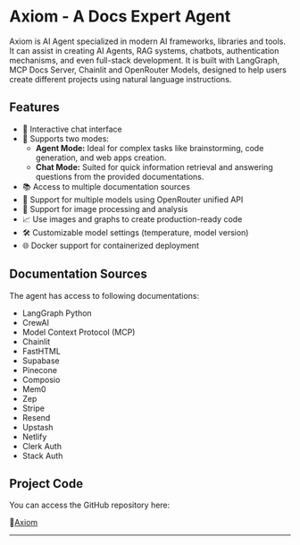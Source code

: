 # Axiom - A Docs Expert Agent

Axiom is AI Agent specialized in modern AI frameworks, libraries and tools. It can assist in creating AI Agents, RAG systems, chatbots, authentication mechanisms, and even full-stack development. It is built with LangGraph, MCP Docs Server, Chainlit and OpenRouter Models, designed to help users create different projects using natural language instructions.

## Features

- 🤖 Interactive chat interface
- 🧪 Supports two modes: 
    - **Agent Mode:** Ideal for complex tasks like brainstorming, code generation, and web apps creation.
    - **Chat Mode:** Suited for quick information retrieval and answering questions from the provided documentations.
- 📚 Access to multiple documentation sources
- 🦾 Support for multiple models using OpenRouter unified API
- 🎨 Support for image processing and analysis
- 📈 Use images and graphs to create production-ready code
- 🛠️ Customizable model settings (temperature, model version)
- 🌐 Docker support for containerized deployment

## Documentation Sources

The agent has access to following documentations:
- LangGraph Python
- CrewAI
- Model Context Protocol (MCP)
- Chainlit
- FastHTML
- Supabase
- Pinecone
- Composio
- Mem0
- Zep
- Stripe
- Resend
- Upstash
- Netlify
- Clerk Auth
- Stack Auth

## Project Code

You can access the GitHub repository here: 

🔹[Axiom](https://github.com/aasherkamal216/Axiom)

---